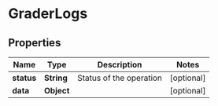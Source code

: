 
# GraderLogs

## Properties
Name | Type | Description | Notes
------------ | ------------- | ------------- | -------------
**status** | **String** | Status of the operation |  [optional]
**data** | **Object** |  |  [optional]



